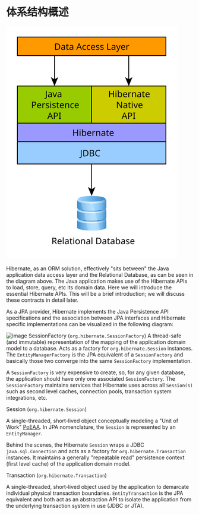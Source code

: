 # 体系结构概述

![Data Access Layers](Book/images/architecture/data_access_layers.svg)

Hibernate, as an ORM solution, effectively "sits between" the Java application data access layer and the Relational Database, as can be seen in the diagram above.
The Java application makes use of the Hibernate APIs to load, store, query, etc its domain data.
Here we will introduce the essential Hibernate APIs.
This will be a brief introduction; we will discuss these contracts in detail later.


As a JPA provider, Hibernate implements the Java Persistence API specifications and the association between JPA interfaces and Hibernate specific implementations can be visualized in the following diagram:


![image](images/architecture/JPA_Hibernate.svg)
SessionFactory (`org.hibernate.SessionFactory`)
A thread-safe (and immutable) representation of the mapping of the application domain model to a database.
Acts as a factory for `org.hibernate.Session` instances. The `EntityManagerFactory` is the JPA equivalent of a `SessionFactory` and basically those two converge into the same `SessionFactory` implementation.

A `SessionFactory` is very expensive to create, so, for any given database, the application should have only one associated `SessionFactory`.
The `SessionFactory` maintains services that Hibernate uses across all `Session(s)` such as second level caches, connection pools, transaction system integrations, etc.

Session (`org.hibernate.Session`)

A single-threaded, short-lived object conceptually modeling a "Unit of Work" [PoEAA](#PoEAA).
In JPA nomenclature, the `Session` is represented by an `EntityManager`.


Behind the scenes, the Hibernate `Session` wraps a JDBC `java.sql.Connection` and acts as a factory for `org.hibernate.Transaction` instances.
It maintains a generally "repeatable read" persistence context (first level cache) of the application domain model.

Transaction (`org.hibernate.Transaction`)


A single-threaded, short-lived object used by the application to demarcate individual physical transaction boundaries.
`EntityTransaction` is the JPA equivalent and both act as an abstraction API to isolate the application from the underlying transaction system in use (JDBC or JTA).

